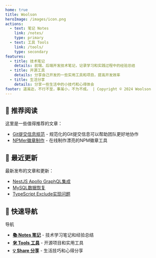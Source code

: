 ```yaml
---
home: true
title: Woolson
heroImage: /images/icon.png
actions:
  - text: 笔记 Notes
    link: /notes/
    type: primary
  - text: 工具 Tools
    link: /tools/
    type: secondary
features:
  - title: 技术笔记
    details: 前端、后端开发技术笔记，记录学习和实践过程中的经验总结
  - title: 开源工具
    details: 分享自己开发的一些实用工具和项目，提高开发效率
  - title: 生活分享
    details: 分享一些生活中的小技巧和心得体会
footer: 道虽迩，不行不至，事虽小，不为不成。 | Copyright © 2024 Woolson
---
```


## 🎯 推荐阅读

这里是一些值得推荐的文章：

- [Git提交信息规范](/notes/fe/git-commit-lint.md) - 规范化的Git提交信息可以帮助团队更好地协作
- [NPMer徽章制作](/tools/npmer.md) - 在线制作漂亮的NPM徽章工具

## 📝 最近更新

最新发布的文章和更新：

- [NestJS Apollo GraphQL集成](/notes/be/nestjs-apollo.md)
- [MySQL数据恢复](/notes/be/mysql-data-recovery.md)
- [TypeScript Exclude实现问题](/notes/fe/ts-exclude-shi-xian-wen-ti.md)

## 🔗 快速导航

<div class="custom-container tip">
  <p class="custom-container-title">导航</p>
  <ul>
    <li><strong><a href="/notes/">📚 Notes 笔记</a></strong> - 技术学习笔记和经验总结</li>
    <li><strong><a href="/tools/">🛠️ Tools 工具</a></strong> - 开源项目和实用工具</li>
    <li><strong><a href="/share/">💡 Share 分享</a></strong> - 生活技巧和心得分享</li>
  </ul>
</div>
